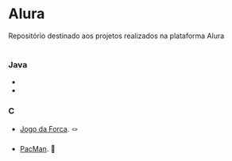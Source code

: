 # Alura
 Repositório destinado aos projetos realizados na plataforma Alura <br> <br>
### Java  
* <br>
*
 ### C
 
 * [Jogo da Forca](https://github.com/victoriaferrarese/Alura/tree/main/JogoDaForcaEmC). 🪢<br> <br>
 * [PacMan](https://github.com/victoriaferrarese/Alura/tree/main/PacMan). 👻 <br> <br>
 
